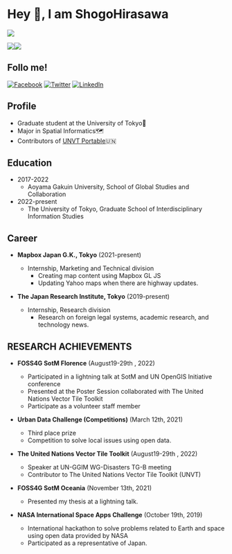 # Hey 👋, I am ShogoHirasawa
![](https://github-profile-summary-cards.vercel.app/api/cards/profile-details?username=ShogoHirasawa&theme=default)

![](https://github-profile-summary-cards.vercel.app/api/cards/repos-per-language?username=ShogoHirasawa&theme=default)![](https://github-profile-summary-cards.vercel.app/api/cards/stats?username=ShogoHirasawa&theme=default)

## Follo me!

 [![Facebook](https://img.shields.io/badge/Facebook-1877F2?style=for-the-badge&logo=facebook&logoColor=white)](https://www.facebook.com/ShogoHirasawaa/)
 [![Twitter](https://img.shields.io/badge/Twitter-1DA1F2?style=for-the-badge&logo=twitter&logoColor=white)](https://twitter.com/Shogo_Hirasawa)
 [![LinkedIn](https://img.shields.io/badge/LinkedIn-0077B5?style=for-the-badge&logo=linkedin&logoColor=white)](https://www.linkedin.com/in/shogohirasawa/?locale=en_US)
 
 ## Profile
 - Graduate student at the University of Tokyo🏫
 - Major in Spatial Informatics🗺️
 - Contributors of [UNVT Portable](https://github.com/unvt/portable)🇺🇳

## Education
- 2017-2022
  - Aoyama Gakuin University, School of Global Studies and Collaboration
- 2022-present
  - The University of Tokyo, Graduate School of Interdisciplinary Information Studies

## Career
- **Mapbox Japan G.K., Tokyo** (2021-present)
  - Internship, Marketing and Technical division
    - Creating map content using Mapbox GL JS
    - Updating Yahoo maps when there are highway updates.

- **The Japan Research Institute, Tokyo** (2019-present)
  - Internship, Research division 
    -  Research on foreign legal systems, academic research, and technology news.

## RESEARCH ACHIEVEMENTS
- **FOSS4G SotM  Florence** (August19-29th , 2022)
  - Participated in a lightning talk at SotM and UN OpenGIS Initiative conference
  - Presented at the Poster Session collaborated with The United Nations Vector Tile Toolkit 
  - Participate as a volunteer staff member
 
- **Urban Data Challenge (Competitions)** (March 12th, 2021)
  -  Third place prize
  -  Competition to solve local issues using open data.

- **The United Nations Vector Tile Toolkit** (August19-29th , 2022)
  - Speaker at UN-GGIM WG-Disasters TG-B meeting
  - Contributor to The United Nations Vector Tile Toolkit (UNVT)

- **FOSS4G SotM Oceania** (November 13th, 2021)
  - Presented my thesis at a lightning talk.

- **NASA International Space Apps Challenge** (October 19th, 2019)
  - International hackathon to solve problems related to Earth and space using open data provided by NASA
  - Participated as a representative of Japan.
 
